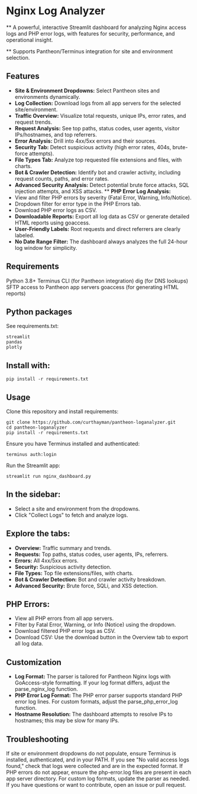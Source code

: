 # Nginx Log Analyzer
** A powerful, interactive Streamlit dashboard for analyzing Nginx access logs and PHP error logs, with features for security, performance, and operational insight.

** Supports Pantheon/Terminus integration for site and environment selection.

## Features
- **Site & Environment Dropdowns:** Select Pantheon sites and environments dynamically.
- **Log Collection:** Download logs from all app servers for the selected site/environment.
- **Traffic Overview:** Visualize total requests, unique IPs, error rates, and request trends.
- **Request Analysis:** See top paths, status codes, user agents, visitor IPs/hostnames, and top referrers.
- **Error Analysis:** Drill into 4xx/5xx errors and their sources.
- **Security Tab:** Detect suspicious activity (high error rates, 404s, brute-force attempts).
- **File Types Tab:** Analyze top requested file extensions and files, with charts.
- **Bot & Crawler Detection:** Identify bot and crawler activity, including request counts, paths, and error rates.
- **Advanced Security Analysis:** Detect potential brute force attacks, SQL injection attempts, and XSS attacks.
** **PHP Error Log Analysis:**
- View and filter PHP errors by severity (Fatal Error, Warning, Info/Notice).
- Dropdown filter for error type in the PHP Errors tab.
- Download PHP error logs as CSV.
- **Downloadable Reports:** Export all log data as CSV or generate detailed HTML reports using goaccess.
- **User-Friendly Labels:** Root requests and direct referrers are clearly labeled.
- **No Date Range Filter:** The dashboard always analyzes the full 24-hour log window for simplicity.

## Requirements
Python 3.8+
Terminus CLI (for Pantheon integration)
dig (for DNS lookups)
SFTP access to Pantheon app servers
goaccess (for generating HTML reports)


## Python packages
See requirements.txt:
```
streamlit
pandas
plotly
```
## Install with:

```
pip install -r requirements.txt
```
## Usage
Clone this repository and install requirements:
```
git clone https://github.com/curthayman/pantheon-loganalyzer.git
cd pantheon-loganalyzer
pip install -r requirements.txt
```
Ensure you have Terminus installed and authenticated:
```
terminus auth:login
```
Run the Streamlit app:
```
streamlit run nginx_dashboard.py
```
## In the sidebar:
- Select a site and environment from the dropdowns.
- Click "Collect Logs" to fetch and analyze logs.
  
## Explore the tabs:
- **Overview:** Traffic summary and trends.
- **Requests:** Top paths, status codes, user agents, IPs, referrers.
- **Errors:** All 4xx/5xx errors.
- **Security:** Suspicious activity detection.
- **File Types:** Top file extensions/files, with charts.
- **Bot & Crawler Detection:** Bot and crawler activity breakdown.
- **Advanced Security:** Brute force, SQLi, and XSS detection.
## PHP Errors:
- View all PHP errors from all app servers.
- Filter by Fatal Error, Warning, or Info (Notice) using the dropdown.
- Download filtered PHP error logs as CSV.
- Download CSV: Use the download button in the Overview tab to export all log data.


## Customization
- **Log Format:** The parser is tailored for Pantheon Nginx logs with GoAccess-style formatting. If your log format differs, adjust the parse_nginx_log function.
- **PHP Error Log Format:** The PHP error parser supports standard PHP error log lines. For custom formats, adjust the parse_php_error_log function.
- **Hostname Resolution:** The dashboard attempts to resolve IPs to hostnames; this may be slow for many IPs.
## Troubleshooting
If site or environment dropdowns do not populate, ensure Terminus is installed, authenticated, and in your PATH.
If you see "No valid access logs found," check that logs were collected and are in the expected format.
If PHP errors do not appear, ensure the php-error.log files are present in each app server directory.
For custom log formats, update the parser as needed.
If you have questions or want to contribute, open an issue or pull request.
